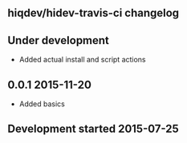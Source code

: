 hiqdev/hidev-travis-ci changelog
--------------------------------

## Under development

- Added actual install and script actions

## 0.0.1 2015-11-20

- Added basics

## Development started 2015-07-25

